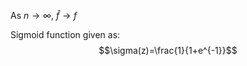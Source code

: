 As $n \rightarrow \infty$, $\hat{f}\rightarrow f$ 

Sigmoid function given as:
$$\sigma(z)=\frac{1}{1+e^{-1}}$$
